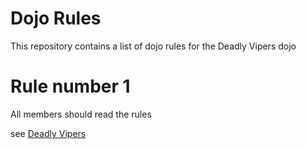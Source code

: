 Dojo Rules
==========

This repository contains a list of dojo rules for the Deadly Vipers dojo

# Rule number 1

All members should read the rules

see [Deadly Vipers](https://github.com/deadlyvipers)
